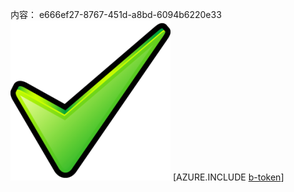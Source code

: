 内容： e666ef27-8767-451d-a8bd-6094b6220e33![图像](beefc79f-ffdf-4f5e-9777-890aa2acf490.png)
[AZURE.INCLUDE [b-token](6ec67191-d970-4aa3-9bfa-77c6782c27a0.md)]
